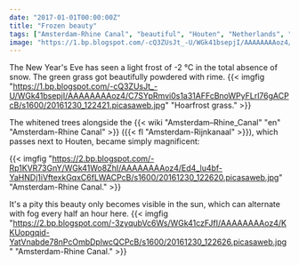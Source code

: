 ```yaml
---
date: "2017-01-01T00:00:00Z"
title: "Frozen beauty"
tags: ["Amsterdam-Rhine Canal", "beautiful", "Houten", "Netherlands", "water", "weather", "winter"]
image: "https://1.bp.blogspot.com/-cQ3ZUsJt_-U/WGk41bsepjI/AAAAAAAAoz4/C7SYpRmvi0s1a31AFFcBnoWPyFLrl76gACPcB/s1600/20161230_122421.picasaweb.jpg"
---
```


The New Year's Eve has seen a light frost of -2 °C in the total absence of snow. The green grass got beautifully powdered with rime.
{{< imgfig "https://1.bp.blogspot.com/-cQ3ZUsJt_-U/WGk41bsepjI/AAAAAAAAoz4/C7SYpRmvi0s1a31AFFcBnoWPyFLrl76gACPcB/s1600/20161230_122421.picasaweb.jpg" "Hoarfrost grass." >}}

The whitened trees alongside the {{< wiki "Amsterdam–Rhine_Canal" "en" "Amsterdam-Rhine Canal" >}} ({{< fl "Amsterdam-Rijnkanaal" >}}), which passes next to Houten, became simply magnificent:

<!--more-->

{{< imgfig "https://2.bp.blogspot.com/-Rp1KVR73GnY/WGk41Wo8ZhI/AAAAAAAAoz4/Ed4_lu4bf-YaHNDj1iVftexkGqxC6fLWACPcB/s1600/20161230_122620.picasaweb.jpg" "Amsterdam-Rhine Canal." >}}

It's a pity this beauty only becomes visible in the sun, which can alternate with fog every half an hour here.
{{< imgfig "https://2.bp.blogspot.com/-3zyqubVc6Ws/WGk41czFJfI/AAAAAAAAoz4/KKUopgqid-YatVnabde78nPcOmbDplwcQCPcB/s1600/20161230_122626.picasaweb.jpg" "Amsterdam-Rhine Canal." >}}
